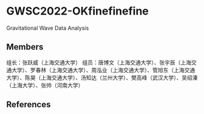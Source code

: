 # GWSC2022-OKfinefinefine
Gravitational Wave Data Analysis

## Members
组长：张跃威（上海交通大学）
组员：唐博文（上海交通大学）、张宇辰（上海交通大学）、罗春林（上海交通大学）、周泓业（上海交通大学）、管旭东（上海交通大学）、陈昊（上海交通大学）、汤知达（兰州大学）、樊高峰（武汉大学）、吴绍溱（上海大学）、张帅（河南大学）

## References
